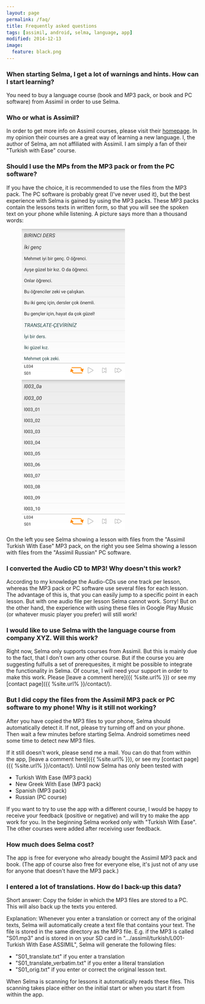 ```yaml
---
layout: page
permalink: /faq/
title: Frequently asked questions
tags: [assimil, android, selma, language, app]
modified: 2014-12-13
image:
  feature: black.png
---
```

### When starting Selma, I get a lot of warnings and hints. How can I start learning?
You need to buy a language course (book and MP3 pack, or book and PC software) from Assimil in order to use Selma.

### Who or what is Assimil?
In order to get more info on Assimil courses, please visit their [homepage](http://www.assimil.com/). In my opinion their courses are a great way of learning a new language. I, the author of Selma, am not affiliated with Assimil. I am simply a fan of their "Turkish with Ease" course.

### Should I use the MPs from the MP3 pack or from the PC software?
If you have the choice, it is recommended to use the files from the MP3 pack. The PC software is probably great (I've never used it), but the best experience with Selma is gained by using the MP3 packs. These MP3 packs contain the lessons texts in written form, so that you will see the spoken text on your phone while listening. A picture says more than a thousand words:
<figure class="half">
	<img src="images/Screenshot_turkish.png" alt="Screenshot Turkish files from MP3 pack" class="inline"/>
	<img src="images/Screenshot_russian.png" alt="Screenshot Russian files from PC software" class="inline"/>
</figure>
On the left you see Selma showing a lesson with files from the "Assimil Turkish With Ease" MP3 pack, on the right you see Selma showing a lesson with files from the "Assimil Russian" PC software.

### I converted the Audio CD to MP3! Why doesn't this work?
According to my knowledge the Audio-CDs use one track per lesson, whereas the MP3 pack or PC software use several files for each lesson. The advantage of this is, that you can easily jump to a specific point in each lesson. But with one audio file per lesson Selma cannot work. Sorry! But on the other hand, the experience with using these files in Google Play Music (or whatever music player you prefer) will still work! 

### I would like to use Selma with the language course from company XYZ. Will this work?
Right now, Selma only supports courses from Assimil. But this is mainly due to the fact, that I don't own any other course. But if the course you are suggesting fulfulls a set of prerequesites, it might be possible to integrate the functionality in Selma. Of course, I will need your support in order to make this work. Please [leave a comment here]({{ %site.url% }}) or see my [contact page]({{ %site.url% }}/contact/).

### But I did copy the files from the Assimil MP3 pack or PC software to my phone! Why is it still not working?
After you have copied the MP3 files to your phone, Selma should automatically detect it. If not, please try turning off and on your phone. Then wait a few minutes before starting Selma. Android sometimes need some time to detect new MP3 files.

If it still doesn't work, please send me a mail. You can do that from within the app, [leave a comment here]({{ %site.url% }}), or see my [contact page]({{ %site.url% }}/contact/).
Until now Selma has only been tested with

* Turkish With Ease (MP3 pack)
* New Greek With Ease (MP3 pack)
* Spanish (MP3 pack)
* Russian (PC course)

If you want to try to use the app with a different course, I would be happy to receive your feedback (positive or negative) and will try to make the app work for you. In the beginning Selma worked only with "Turkish With Ease". The other courses were added after receiving user feedback.

### How much does Selma cost?
The app is free for everyone who already bought the Assimil MP3 pack and book. (The app of course also free for everyone else, it's just not of any use for anyone that doesn't have the MP3 pack.)

### I entered a lot of translations. How do I back-up this data?
Short answer: Copy the folder in which the MP3 files are stored to a PC. This will also back up the texts you entered.

Explanation: Whenever you enter a translation or correct any of the original texts, Selma will automatically create a text file that contains your text. The file is stored in the same directory as the MP3 file. E.g. if the MP3 is called "S01.mp3" and is stored in on your SD card in ".../assimil/turkish/L001-Turkish With Ease ASSIMIL", Selma will generate the following files:

* "S01_translate.txt" if you enter a translation
* "S01_translate_verbatim.txt" if you enter a literal translation
* "S01_orig.txt" if you enter or correct the original lesson text.

When Selma is scanning for lessons it automatically reads these files. This scanning takes place either on the initial start or when you start it from within the app.
